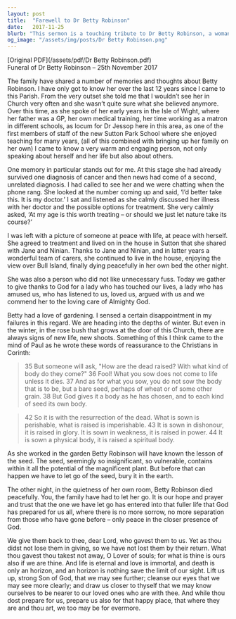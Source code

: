 ```yaml
---
layout: post
title:  "Farewell to Dr Betty Robinson"
date:   2017-11-25
blurb: "This sermon is a touching tribute to Dr Betty Robinson, a woman of strength, resilience, and warmth. It highlights her life journey, her love for gardening, and her peaceful acceptance of life's inevitable end. The sermon draws parallels between the cycle of life and death and the cycle of sowing and reaping, offering comfort and hope in the promise of resurrection."
og_image: "/assets/img/posts/Dr Betty Robinson.png"
---
```

[Original PDF](/assets/pdf/Dr Betty Robinson.pdf)    
Funeral of Dr Betty Robinson – 25th November 2017

The family have shared a number of memories and thoughts about Betty Robinson. I have only got to know her over the last 12 years since I came to this Parish. From the very outset she told me that I wouldn’t see her in Church very often and she wasn’t quite sure what she believed anymore. Over this time, as she spoke of her early years in the Isle of Wight, where her father was a GP, her own medical training, her time working as a matron in different schools, as locum for Dr Jessop here in this area, as one of the first members of staff of the new Sutton Park School where she enjoyed teaching for many years, (all of this combined with bringing up her family on her own) I came to know a very warm and engaging person, not only speaking about herself and her life but also about others.

One memory in particular stands out for me. At this stage she had already survived one diagnosis of cancer and then news had come of a second, unrelated diagnosis. I had called to see her and we were chatting when the phone rang. She looked at the number coming up and said, ‘I’d better take this. It is my doctor.’ I sat and listened as she calmly discussed her illness with her doctor and the possible options for treatment. She very calmly asked, ‘At my age is this worth treating – or should we just let nature take its course?’

I was left with a picture of someone at peace with life, at peace with herself. She agreed to treatment and lived on in the house in Sutton that she shared with Jane and Ninian. Thanks to Jane and Ninian, and in latter years a wonderful team of carers, she continued to live in the house, enjoying the view over Bull Island, finally dying peacefully in her own bed the other night.

She was also a person who did not like unnecessary fuss. Today we gather to give thanks to God for a lady who has touched our lives, a lady who has amused us, who has listened to us, loved us, argued with us and we commend her to the loving care of Almighty God.

Betty had a love of gardening. I sensed a certain disappointment in my failures in this regard. We are heading into the depths of winter. But even in the winter, in the rose bush that grows at the door of this Church, there are always signs of new life, new shoots. Something of this I think came to the mind of Paul as he wrote these words of reassurance to the Christians in Corinth:

> 35 But someone will ask, "How are the dead raised? With what kind of body do they come?" 36 Fool! What you sow does not come to life unless it dies. 37 And as for what you sow, you do not sow the body that is to be, but a bare seed, perhaps of wheat or of some other grain. 38 But God gives it a body as he has chosen, and to each kind of seed its own body.

> 42 So it is with the resurrection of the dead. What is sown is perishable, what is raised is imperishable. 43 It is sown in dishonour, it is raised in glory. It is sown in weakness, it is raised in power. 44 It is sown a physical body, it is raised a spiritual body.

As she worked in the garden Betty Robinson will have known the lesson of the seed. The seed, seemingly so insignificant, so vulnerable, contains within it all the potential of the magnificent plant. But before that can happen we have to let go of the seed, bury it in the earth.

The other night, in the quietness of her own room, Betty Robinson died peacefully. You, the family have had to let her go. It is our hope and prayer and trust that the one we have let go has entered into that fuller life that God has prepared for us all, where there is no more sorrow, no more separation from those who have gone before – only peace in the closer presence of God.

We give them back to thee, dear Lord, who gavest them to us. Yet as thou didst not lose them in giving, so we have not lost them by their return. What thou gavest thou takest not away, O Lover of souls; for what is thine is ours also if we are thine. And life is eternal and love is immortal, and death is only an horizon, and an horizon is nothing save the limit of our sight. Lift us up, strong Son of God, that we may see further; cleanse our eyes that we may see more clearly; and draw us closer to thyself that we may know ourselves to be nearer to our loved ones who are with thee. And while thou dost prepare for us, prepare us also for that happy place, that where they are and thou art, we too may be for evermore.
